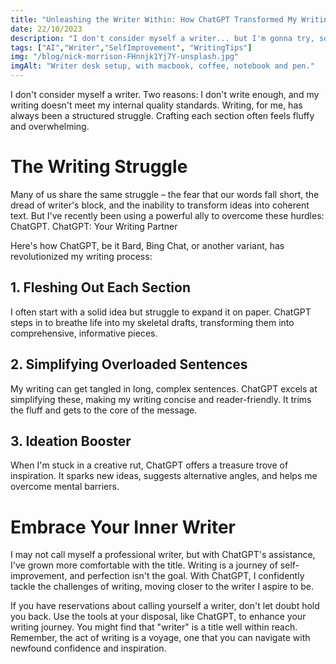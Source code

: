```yaml
---
title: "Unleashing the Writer Within: How ChatGPT Transformed My Writing"
date: 22/10/2023
description: "I don't consider myself a writer... but I'm gonna try, so read on to see how."
tags: ["AI","Writer","SelfImprovement", "WritingTips"]
img: "/blog/nick-morrison-FHnnjk1Yj7Y-unsplash.jpg"
imgAlt: "Writer desk setup, with macbook, coffee, notebook and pen."
---
```


I don't consider myself a writer. Two reasons: I don't write enough, and my writing doesn't meet my internal quality standards. Writing, for me, has always been a structured struggle. Crafting each section often feels fluffy and overwhelming.

# The Writing Struggle

Many of us share the same struggle – the fear that our words fall short, the dread of writer's block, and the inability to transform ideas into coherent text. But I've recently been using a powerful ally to overcome these hurdles: ChatGPT.
ChatGPT: Your Writing Partner

Here's how ChatGPT, be it Bard, Bing Chat, or another variant, has revolutionized my writing process:

## 1. Fleshing Out Each Section

I often start with a solid idea but struggle to expand it on paper. ChatGPT steps in to breathe life into my skeletal drafts, transforming them into comprehensive, informative pieces.

## 2. Simplifying Overloaded Sentences

My writing can get tangled in long, complex sentences. ChatGPT excels at simplifying these, making my writing concise and reader-friendly. It trims the fluff and gets to the core of the message.

## 3. Ideation Booster

When I'm stuck in a creative rut, ChatGPT offers a treasure trove of inspiration. It sparks new ideas, suggests alternative angles, and helps me overcome mental barriers.

# Embrace Your Inner Writer

I may not call myself a professional writer, but with ChatGPT's assistance, I've grown more comfortable with the title. Writing is a journey of self-improvement, and perfection isn't the goal. With ChatGPT, I confidently tackle the challenges of writing, moving closer to the writer I aspire to be.

If you have reservations about calling yourself a writer, don't let doubt hold you back. Use the tools at your disposal, like ChatGPT, to enhance your writing journey. You might find that "writer" is a title well within reach. Remember, the act of writing is a voyage, one that you can navigate with newfound confidence and inspiration.

